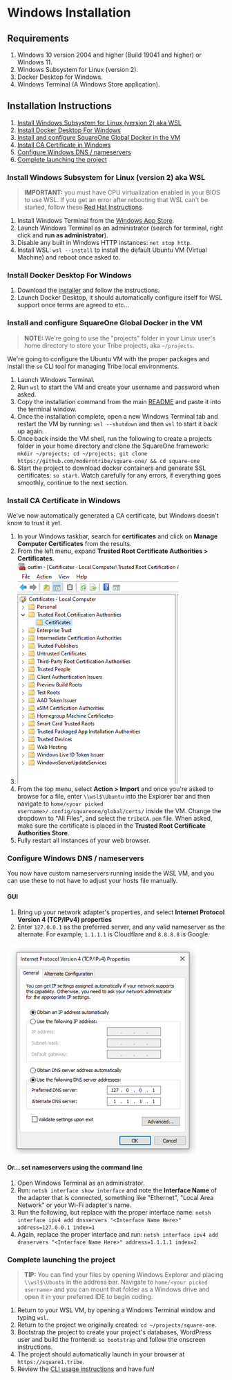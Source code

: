 # Windows Installation

## Requirements

1. Windows 10 version 2004 and higher (Build 19041 and higher) or Windows 11.
2. Windows Subsystem for Linux (version 2).
3. Docker Desktop for Windows.
4. Windows Terminal (A Windows Store application).

## Installation Instructions

1. [Install Windows Subsystem for Linux (version 2) aka WSL](#install-windows-subsystem-for-linux-version-2-aka-wsl)
2. [Install Docker Desktop For Windows](#install-docker-desktop-for-windows)
3. [Install and configure SquareOne Global Docker in the VM](#install-and-configure-squareone-global-docker-in-the-vm)
4. [Install CA Certificate in Windows](#install-ca-certificate-in-windows)
5. [Configure Windows DNS / nameservers](#configure-windows-dns--nameservers)
6. [Complete launching the project](#complete-launching-the-project)

### Install Windows Subsystem for Linux (version 2) aka WSL

> **IMPORTANT:** you must have CPU virtualization enabled in your BIOS to use WSL. If you get an error after rebooting that WSL can't be started, follow these [Red Hat Instructions](https://access.redhat.com/documentation/en-us/red_hat_enterprise_linux/6/html/virtualization_administration_guide/sect-virtualization-troubleshooting-enabling_intel_vt_and_amd_v_virtualization_hardware_extensions_in_bios).

1. Install Windows Terminal from the [Windows App Store](https://www.microsoft.com/en-us/p/windows-terminal/9n0dx20hk701?activetab=pivot:overviewtab).
2. Launch Windows Terminal as an administrator (search for terminal, right click and **run as administrator**).
3. Disable any built in Windows HTTP instances: `net stop http`.
4. Install WSL: `wsl --install` to install the default Ubuntu VM (Virtual Machine) and reboot once asked to.

### Install Docker Desktop For Windows

1. Download the [installer](https://hub.docker.com/editions/community/docker-ce-desktop-windows) and follow the instructions.
2. Launch Docker Desktop, it should automatically configure itself for WSL support once terms are agreed to etc...

### Install and configure SquareOne Global Docker in the VM

> **NOTE:** We're going to use the "projects" folder in your Linux user's home directory to store your Tribe projects, aka `~/projects`.

We're going to configure the Ubuntu VM with the proper packages and install the `so` CLI tool for managing Tribe local environments.

1. Launch Windows Terminal.
2. Run `wsl` to start the VM and create your username and password when asked.
3. Copy the installation command from the main [README](../README.md#installation) and paste it into the terminal window.
4. Once the installation complete, open a new Windows Terminal tab and restart the VM by running: `wsl --shutdown` and then `wsl` to start it back up again.
5. Once back inside the VM shell, run the following to create a projects folder in your home directory and clone the SquareOne framework: `mkdir ~/projects; cd ~/projects; git clone https://github.com/moderntribe/square-one/ && cd square-one`
6. Start the project to download docker containers and generate SSL certificates: `so start`. Watch carefully for any errors, if everything goes smoothly, continue to the next section.

### Install CA Certificate in Windows

We've now automatically generated a CA certificate, but Windows doesn't know to trust it yet.

1. In your Windows taskbar, search for **certificates** and click on **Manage Computer Certificates** from the results.
2. From the left menu, expand **Trusted Root Certificate Authorities > Certificates**. 
3. ![certlm](img/windows/certlm.png)
4. From the top menu, select **Action > Import** and once you're asked to browse for a file, enter `\\wsl$\Ubuntu` into the Explorer bar and then navigate to `home/<your picked username>/.config/squareone/global/certs/` inside the VM. Change the dropdown to "All Files", and select the `tribeCA.pem` file. When asked, make sure the certificate is placed in the **Trusted Root Certificate Authorities Store**.
5. Fully restart all instances of your web browser.

### Configure Windows DNS / nameservers

You now have custom nameservers running inside the WSL VM, and you can use these to not have to adjust your hosts file manually.

#### GUI
1. Bring up your network adapter's properties, and select **Internet Protocol Version 4 (TCP/IPv4) properties**
2. Enter `127.0.0.1` as the preferred server, and any valid nameserver as the alternate. For example, `1.1.1.1` is Cloudflare and `8.8.8.8` is Google.

![dns](img/windows/dns.png)

#### Or... set nameservers using the command line

1. Open Windows Terminal as an administrator. 
2. Run: `netsh interface show interface` and note the **Interface Name** of the adapter that is connected, something like "Ethernet", "Local Area Network" or your Wi-Fi adapter's name.
3. Run the following, but replace with the proper interface name: `netsh interface ipv4 add dnsservers "<Interface Name Here>" address=127.0.0.1 index=1`
4. Again, replace the proper interface and run: `netsh interface ipv4 add dnsservers "<Interface Name Here>" address=1.1.1.1 index=2`


### Complete launching the project

> **TIP:** You can find your files by opening Windows Explorer and placing `\\wsl$\Ubuntu` in the address bar. Navigate to `home/<your picked username>` and you can mount that folder as a Windows drive and open it in your preferred IDE to begin coding.

1. Return to your WSL VM, by opening a Windows Terminal window and typing `wsl`.
2. Return to the project we originally created: `cd ~/projects/square-one`.
3. Bootstrap the project to create your project's databases, WordPress user and build the frontend: `so bootstrap` and follow the onscreen instructions.
4. The project should automatically launch in your browser at `https://square1.tribe`. 
5. Review the [CLI usage instructions](https://github.com/moderntribe/square1-global-docker/#usage) and have fun!
